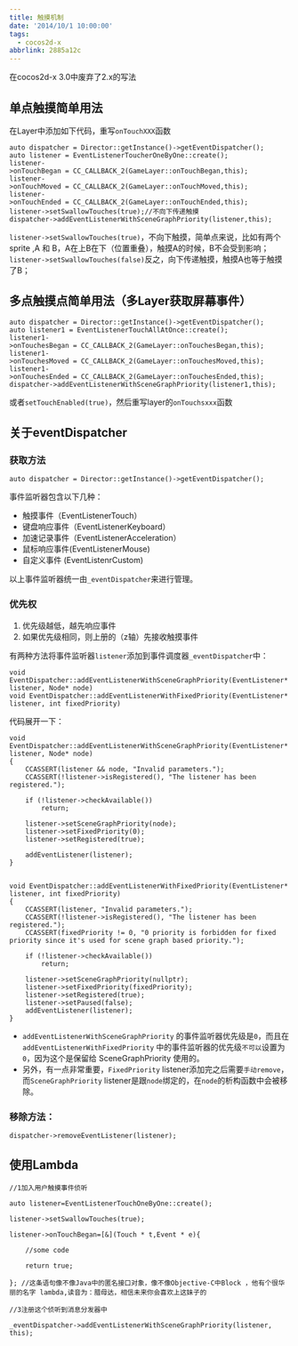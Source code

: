 ```yaml
---
title: 触摸机制
date: '2014/10/1 10:00:00'
tags:
  - cocos2d-x
abbrlink: 2885a12c
---
```


在cocos2d-x 3.0中废弃了2.x的写法  
## 单点触摸简单用法
在Layer中添加如下代码，重写`onTouchXXX`函数  

	auto dispatcher = Director::getInstance()->getEventDispatcher();
	auto listener = EventListenerToucherOneByOne::create();
	listener->onTouchBegan = CC_CALLBACK_2(GameLayer::onTouchBegan,this);  
	listener->onTouchMoved = CC_CALLBACK_2(GameLayer::onTouchMoved,this);  
	listener->onTouchEnded = CC_CALLBACK_2(GameLayer::onTouchEnded,this);  
	listener->setSwallowTouches(true);//不向下传递触摸  
	dispatcher->addEventListenerWithSceneGraphPriority(listener,this);

`listener->setSwallowTouches(true)`，不向下触摸，简单点来说，比如有两个sprite ,A 和 B，A在上B在下（位置重叠），触摸A的时候，B不会受到影响；  
`listener->setSwallowTouches(false)`反之，向下传递触摸，触摸A也等于触摸了B；
## 多点触摸点简单用法（多Layer获取屏幕事件）

	auto dispatcher = Director::getInstance()->getEventDispatcher();  
	auto listener1 = EventListenerTouchAllAtOnce::create();  
	listener1->onTouchesBegan = CC_CALLBACK_2(GameLayer::onTouchesBegan,this);  
	listener1->onTouchesMoved = CC_CALLBACK_2(GameLayer::onTouchesMoved,this);  
	listener1->onTouchesEnded = CC_CALLBACK_2(GameLayer::onTouchesEnded,this);  
	dispatcher->addEventListenerWithSceneGraphPriority(listener1,this);
或者`setTouchEnabled(true)`，然后重写layer的`onTouchsxxx`函数

## 关于eventDispatcher
### 获取方法
	auto dispatcher = Director::getInstance()->getEventDispatcher();
事件监听器包含以下几种：

* 触摸事件（EventListenerTouch）
* 键盘响应事件（EventListenerKeyboard）
* 加速记录事件（EventListenerAcceleration）
* 鼠标响应事件(EventListenerMouse)
* 自定义事件 (EventListenrCustom)

以上事件监听器统一由`_eventDispatcher`来进行管理。

### 优先权
1. 优先级越低，越先响应事件
2. 如果优先级相同，则上册的（z轴）先接收触摸事件

有两种方法将事件监听器`listener`添加到事件调度器`_eventDispatcher`中：

	void EventDispatcher::addEventListenerWithSceneGraphPriority(EventListener* listener, Node* node)  
	void EventDispatcher::addEventListenerWithFixedPriority(EventListener* listener, int fixedPriority)

代码展开一下：

	void EventDispatcher::addEventListenerWithSceneGraphPriority(EventListener* listener, Node* node)  
	{  
    	CCASSERT(listener && node, "Invalid parameters.");  
    	CCASSERT(!listener->isRegistered(), "The listener has been registered.");  

    	if (!listener->checkAvailable())  
       		return;  

    	listener->setSceneGraphPriority(node);  
    	listener->setFixedPriority(0);  
    	listener->setRegistered(true);  

    	addEventListener(listener);  
	}


	void EventDispatcher::addEventListenerWithFixedPriority(EventListener* listener, int fixedPriority)  
	{  
    	CCASSERT(listener, "Invalid parameters.");  
    	CCASSERT(!listener->isRegistered(), "The listener has been registered.");  
    	CCASSERT(fixedPriority != 0, "0 priority is forbidden for fixed priority since it's used for scene graph based priority.");  

    	if (!listener->checkAvailable())  
        	return;  

    	listener->setSceneGraphPriority(nullptr);  
    	listener->setFixedPriority(fixedPriority);  
    	listener->setRegistered(true);  
    	listener->setPaused(false);  
    	addEventListener(listener);  
	}


* `addEventListenerWithSceneGraphPriority` 的事件监听器优先级是`0`，而且在 `addEventListenerWithFixedPriority` 中的事件监听器的优先级`不可以`设置为 `0`，因为这个是保留给 SceneGraphPriority 使用的。
* 另外，有一点非常重要，`FixedPriority` listener添加完之后需要`手动remove`，而`SceneGraphPriority` listener是跟`node`绑定的，在`node`的析构函数中会被移除。

### 移除方法：

	dispatcher->removeEventListener(listener);

## 使用Lambda
	//1加入用户触摸事件侦听

    auto listener=EventListenerTouchOneByOne::create();

    listener->setSwallowTouches(true);

    listener->onTouchBegan=[&](Touch * t,Event * e){

        //some code

        return true;

    }; //这条语句像不像Java中的匿名接口对象，像不像Objective-C中Block ，他有个很华丽的名字 lambda,读音为：腊母达，相信未来你会喜欢上这妹子的

	//3注册这个侦听到消息分发器中   

	_eventDispatcher->addEventListenerWithSceneGraphPriority(listener, this);
